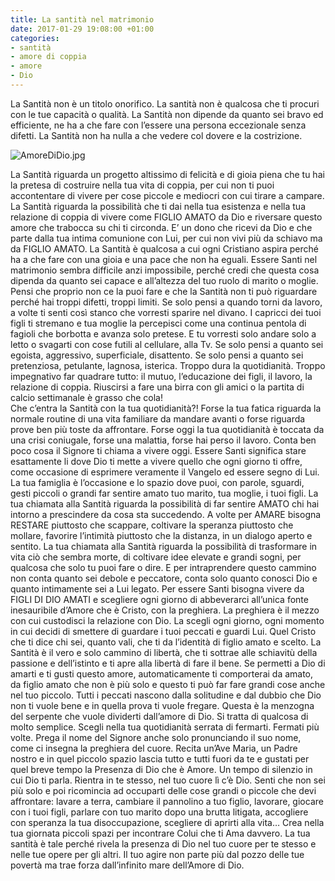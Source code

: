 ```yaml
---
title: La santità nel matrimonio
date: 2017-01-29 19:08:00 +01:00
categories:
- santità
- amore di coppia
- amore
- Dio
---
```


La Santità non è un titolo onorifico. La santità non è qualcosa che ti procuri con le tue capacità o qualità. La Santità non dipende da quanto sei bravo ed efficiente, ne ha a che fare con l’essere una persona eccezionale senza difetti. La Santità non ha nulla a che vedere col dovere e la costrizione.

![AmoreDiDio.jpg](/uploads/AmoreDiDio.jpg)

La Santità riguarda un progetto altissimo di felicità e di gioia piena che tu hai la pretesa di costruire nella tua vita di coppia, per cui non ti puoi accontentare di vivere per cose piccole e mediocri con cui tirare a campare. La Santità riguarda la possibilità che ti dai nella tua esistenza e nella tua relazione di coppia di vivere come FIGLIO AMATO  da Dio e riversare questo amore che trabocca su chi ti circonda. E’ un dono che ricevi da Dio e che parte dalla tua intima comunione con Lui, per cui non vivi più da schiavo ma da FIGLIO AMATO.
La Santità è qualcosa a cui ogni Cristiano aspira perché ha a che fare con una gioia e una pace che non ha eguali. Essere Santi nel matrimonio sembra difficile anzi impossibile, perché credi che questa cosa dipenda da quanto sei capace e all’altezza del tuo ruolo di marito o moglie. Pensi che proprio non ce la puoi fare e che la Santità non ti può riguardare perché hai troppi difetti, troppi limiti. Se solo pensi a quando torni da lavoro, a volte ti senti così stanco che vorresti sparire nel divano. I capricci dei tuoi figli ti stremano e tua moglie la percepisci come una continua pentola di fagioli che borbotta e avanza solo pretese. E tu vorresti solo andare solo a letto o svagarti con cose futili al cellulare, alla Tv. Se solo pensi a quanto sei egoista, aggressivo, superficiale, disattento. Se solo pensi a quanto sei pretenziosa, petulante, lagnosa, isterica. Troppo dura la quotidianità. Troppo impegnativo far quadrare tutto: il mutuo, l’educazione dei figli, il lavoro, la relazione di coppia. Riuscirsi a fare una birra con gli amici o la partita di calcio settimanale è grasso che cola!\
Che c’entra la Santità con la tua quotidianità?! Forse la tua fatica riguarda la normale routine di una vita familiare da mandare avanti o forse riguarda prove ben più toste da affrontare. Forse oggi la tua quotidianità è toccata da una crisi coniugale, forse una malattia, forse hai perso il lavoro. Conta ben poco cosa il Signore ti chiama a vivere oggi. Essere Santi significa stare esattamente li dove Dio ti mette a vivere quello che ogni giorno ti offre, come occasione di esprimere veramente il Vangelo ed essere segno di Lui.
La tua famiglia è l’occasione e lo spazio dove puoi, con parole, sguardi, gesti piccoli o grandi far sentire amato tuo marito, tua moglie, i tuoi figli. La tua chiamata alla Santità riguarda la possibilità di far sentire AMATO chi hai intorno a prescindere da cosa sta succedendo. A volte per AMARE bisogna RESTARE piuttosto che scappare, coltivare la speranza piuttosto che mollare, favorire l’intimità piuttosto che la distanza, in un dialogo aperto e sentito. La tua chiamata alla Santità riguarda la possibilità di trasformare in vita ciò che sembra morte, di coltivare idee elevate e grandi sogni, per qualcosa che solo tu puoi fare o dire. E per intraprendere questo cammino non conta quanto sei debole e peccatore, conta solo quanto conosci Dio e quanto intimamente sei a Lui legato. Per essere Santi bisogna vivere da  FIGLI DI DIO AMATI e scegliere ogni giorno di abbeverarci all’unica fonte inesauribile d’Amore che è Cristo, con la preghiera. La preghiera è il mezzo con cui custodisci la relazione con Dio. La scegli ogni giorno, ogni momento in cui decidi di smettere di guardare i tuoi peccati e guardi Lui. Quel Cristo che ti dice chi sei, quanto vali, che ti da l’identità di figlio amato e scelto. La Santità è il vero e solo cammino di libertà, che ti sottrae alle schiavitù della passione e dell’istinto e ti apre alla libertà di fare il bene. Se permetti a Dio di amarti e ti gusti questo amore, automaticamente ti comporterai da amato, da figlio amato che non è più solo e questo ti può far fare grandi cose anche nel tuo piccolo. Tutti i peccati nascono dalla solitudine e dal dubbio che Dio non ti vuole bene e in quella prova ti vuole fregare. Questa è la menzogna del serpente che vuole dividerti dall’amore di Dio.
Si tratta di qualcosa di molto semplice. Scegli nella tua quotidianità serrata di fermarti. Fermati più volte. Prega il nome del Signore anche solo pronunciando il suo nome, come ci insegna la preghiera del cuore. Recita un’Ave Maria, un Padre nostro e in quel piccolo spazio lascia tutto e tutti fuori da te e gustati per quel breve tempo la Presenza di Dio che è Amore. Un tempo di silenzio in cui Dio ti parla. Rientra in te stesso, nel tuo cuore lì c’è Dio. Senti che non sei più solo  e poi ricomincia ad occuparti delle cose grandi o piccole che devi affrontare: lavare a terra, cambiare il pannolino a tuo figlio, lavorare, giocare con i tuoi figli, parlare con tuo marito dopo una brutta litigata, accogliere con speranza la tua disoccupazione, scegliere di aprirti alla vita… Crea nella tua giornata piccoli spazi per incontrare Colui che ti Ama davvero. La tua santità è tale perché rivela la presenza di Dio nel tuo cuore per te stesso e nelle tue opere per gli altri. Il tuo agire non parte più dal pozzo delle tue povertà ma trae forza dall’infinito mare dell’Amore di Dio.